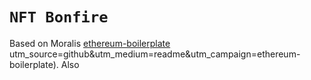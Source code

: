 # `NFT Bonfire`



Based on Moralis [ethereum-boilerplate](https://ethereum-boilerplate.github.io/ethereum-boilerplate) utm_source=github&utm_medium=readme&utm_campaign=ethereum-boilerplate). Also 

